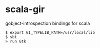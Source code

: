 # scala-gir

gobject-introspection bindings for scala

```
$ export GI_TYPELIB_PATH=/usr/local/lib
$ sbt
> run Gtk
```
